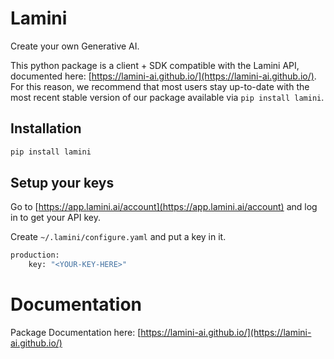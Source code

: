 # Lamini

Create your own Generative AI.

This python package is a client + SDK compatible with the Lamini API, documented here: [https://lamini-ai.github.io/](https://lamini-ai.github.io/). For this reason, we recommend that most users stay up-to-date with the most recent stable version of our package available via `pip install lamini`.

## Installation

```sh
pip install lamini
```

## Setup your keys

Go to [https://app.lamini.ai/account](https://app.lamini.ai/account) and log in to get your API key.

Create `~/.lamini/configure.yaml` and put a key in it.

```sh
production:
    key: "<YOUR-KEY-HERE>"
```

# Documentation

Package Documentation here: [https://lamini-ai.github.io/](https://lamini-ai.github.io/)

